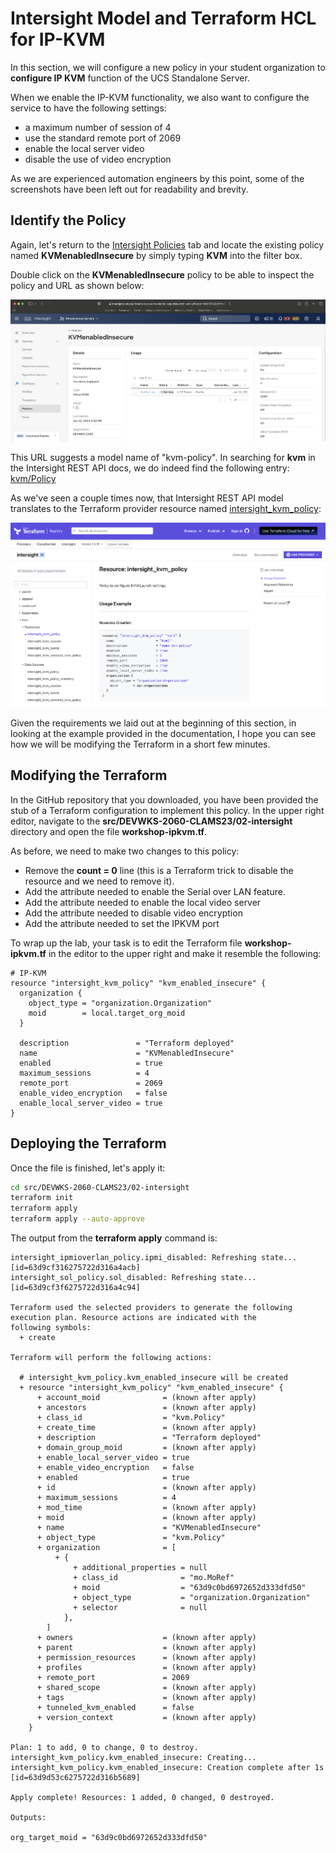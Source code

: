 # Intersight Model and Terraform HCL for IP-KVM

In this section, we will configure a new policy in your student organization to **configure IP KVM** function of the UCS Standalone Server.

When we enable the IP-KVM functionality, we also want to configure the service to have the following settings:

- a maximum number of session of 4
- use the standard remote port of 2069
- enable the local server video
- disable the use of video encryption

As we are experienced automation engineers by this point, some of the screenshots have been left out for readability and brevity.

## Identify the Policy

Again, let's return to the [Intersight Policies](https://intersight.com/an/infrastructure-service/an/policy/policies/) tab and locate the existing policy named **KVMenabledInsecure** by simply typing **KVM** into the filter box.

Double click on the **KVMenabledInsecure** policy to be able to inspect the policy and URL as shown below:

![Identify IPKVM Policy Model](./images/intersight/identify-ipkvm-policy.png)

This URL suggests a model name of "kvm-policy".  In searching for **kvm** in the Intersight REST API docs, we do indeed find the following entry: [kvm/Policy](https://intersight.com/apidocs/apirefs/kvm/Policies/model/)

As we've seen a couple times now, that Intersight REST API model translates to the Terraform provider resource named [intersight_kvm_policy](https://registry.terraform.io/providers/CiscoDevNet/intersight/latest/docs/resources/kvm_policy):

![Terraform provider intersight_kvm_policy](./images/intersight/intersight_kvm_policy.png)

Given the requirements we laid out at the beginning of this section, in looking at the example provided in the documentation, I hope you can see how we will be modifying the Terraform in a short few minutes.

## Modifying the Terraform

In the GitHub repository that you downloaded, you have been provided the stub of a Terraform configuration to implement this policy.  In the upper right editor, navigate to the **src/DEVWKS-2060-CLAMS23/02-intersight** directory and open the file **workshop-ipkvm.tf**.

As before, we need to make two changes to this policy:

- Remove the **count = 0** line (this is a Terraform trick to disable the resource and we need to remove it).
- Add the attribute needed to enable the Serial over LAN feature.
- Add the attribute needed to enable the local video server
- Add the attribute needed to disable video encryption
- Add the attribute needed to set the IPKVM port

To wrap up the lab, your task is to edit the Terraform file **workshop-ipkvm.tf** in the editor to the upper right and make it resemble the following:

```
# IP-KVM
resource "intersight_kvm_policy" "kvm_enabled_insecure" {
  organization {
    object_type = "organization.Organization"
    moid        = local.target_org_moid
  }

  description               = "Terraform deployed"
  name                      = "KVMenabledInsecure"
  enabled                   = true
  maximum_sessions          = 4
  remote_port               = 2069
  enable_video_encryption   = false
  enable_local_server_video = true
}
```

## Deploying the Terraform

Once the file is finished, let's apply it:

```bash
cd src/DEVWKS-2060-CLAMS23/02-intersight
terraform init
terraform apply
terraform apply --auto-approve
```

The output from the **terraform apply** command is:

```
intersight_ipmioverlan_policy.ipmi_disabled: Refreshing state... [id=63d9cf316275722d316a4acb]
intersight_sol_policy.sol_disabled: Refreshing state... [id=63d9cf3f6275722d316a4c94]

Terraform used the selected providers to generate the following execution plan. Resource actions are indicated with the
following symbols:
  + create

Terraform will perform the following actions:

  # intersight_kvm_policy.kvm_enabled_insecure will be created
  + resource "intersight_kvm_policy" "kvm_enabled_insecure" {
      + account_moid              = (known after apply)
      + ancestors                 = (known after apply)
      + class_id                  = "kvm.Policy"
      + create_time               = (known after apply)
      + description               = "Terraform deployed"
      + domain_group_moid         = (known after apply)
      + enable_local_server_video = true
      + enable_video_encryption   = false
      + enabled                   = true
      + id                        = (known after apply)
      + maximum_sessions          = 4
      + mod_time                  = (known after apply)
      + moid                      = (known after apply)
      + name                      = "KVMenabledInsecure"
      + object_type               = "kvm.Policy"
      + organization              = [
          + {
              + additional_properties = null
              + class_id              = "mo.MoRef"
              + moid                  = "63d9c0bd6972652d333dfd50"
              + object_type           = "organization.Organization"
              + selector              = null
            },
        ]
      + owners                    = (known after apply)
      + parent                    = (known after apply)
      + permission_resources      = (known after apply)
      + profiles                  = (known after apply)
      + remote_port               = 2069
      + shared_scope              = (known after apply)
      + tags                      = (known after apply)
      + tunneled_kvm_enabled      = false
      + version_context           = (known after apply)
    }

Plan: 1 to add, 0 to change, 0 to destroy.
intersight_kvm_policy.kvm_enabled_insecure: Creating...
intersight_kvm_policy.kvm_enabled_insecure: Creation complete after 1s [id=63d9d53c6275722d316b5689]

Apply complete! Resources: 1 added, 0 changed, 0 destroyed.

Outputs:

org_target_moid = "63d9c0bd6972652d333dfd50"
```
